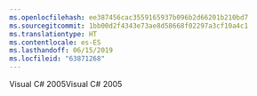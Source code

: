 ```yaml
---
ms.openlocfilehash: ee387456cac3559165937b096b2d66201b210bd7
ms.sourcegitcommit: 1bb00d2f4343e73ae8d58668f02297a3cf10a4c1
ms.translationtype: HT
ms.contentlocale: es-ES
ms.lasthandoff: 06/15/2019
ms.locfileid: "63871268"
---
```

<span data-ttu-id="40d7c-101">Visual C# 2005</span><span class="sxs-lookup"><span data-stu-id="40d7c-101">Visual C# 2005</span></span>